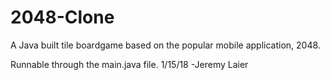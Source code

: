 # 2048-Clone
A Java built tile boardgame based on the popular mobile application, 2048.

Runnable through the main.java file.
1/15/18 -Jeremy Laier
